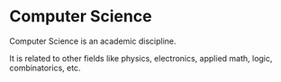 # Computer Science

Computer Science is an academic discipline.
It is related to other fields like physics, electronics, applied math, logic, combinatorics, etc.
